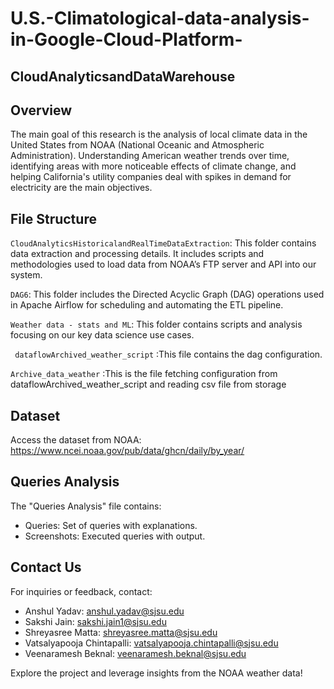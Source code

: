 # U.S.-Climatological-data-analysis-in-Google-Cloud-Platform-
## CloudAnalyticsandDataWarehouse


## Overview

The main goal of this research is the analysis of local climate data in the United States from NOAA (National Oceanic and Atmospheric Administration). Understanding American weather trends over time, identifying areas with more noticeable effects of climate change, and helping California's utility companies deal with spikes in demand for electricity are the main objectives.

## File Structure
`CloudAnalyticsHistoricalandRealTimeDataExtraction`: This folder contains data extraction and processing details. It includes scripts and methodologies used to load data from NOAA’s FTP server and API into our system.

`DAG6`: This folder includes the Directed Acyclic Graph (DAG) operations used in Apache Airflow for scheduling and automating the ETL pipeline.

`Weather data - stats and ML`: This folder contains scripts and analysis focusing on our key data science
 use cases.

` dataflowArchived_weather_script` :This file contains the dag configuration.

 `Archive_data_weather` :This is the file fetching configuration from dataflowArchived_weather_script and reading csv file from storage


## Dataset

Access the dataset from NOAA: https://www.ncei.noaa.gov/pub/data/ghcn/daily/by_year/


## Queries Analysis

The "Queries Analysis" file contains:

- Queries: Set of queries with explanations.
- Screenshots: Executed queries with output.


## Contact Us

For inquiries or feedback, contact:

- Anshul Yadav: anshul.yadav@sjsu.edu
- Sakshi Jain: sakshi.jain1@sjsu.edu
- Shreyasree Matta: shreyasree.matta@sjsu.edu
- Vatsalyapooja Chintapalli: vatsalyapooja.chintapalli@sjsu.edu
- Veenaramesh Beknal: veenaramesh.beknal@sjsu.edu

Explore the project and leverage insights from the NOAA weather data!
